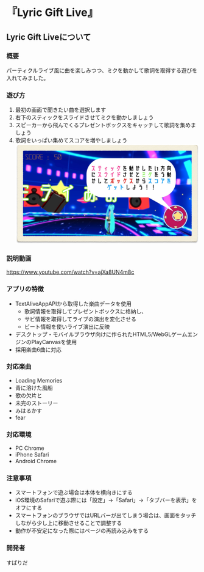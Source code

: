 # 『Lyric Gift Live』
## Lyric Gift Liveについて
### 概要
 パーティクルライブ風に曲を楽しみつつ、ミクを動かして歌詞を取得する遊びを入れてみました。

### 遊び方
1. 最初の画面で聞きたい曲を選択します
1. 右下のスティックをスライドさせてミクを動かしましょう
1. スピーカーから飛んでくるプレゼントボックスをキャッチして歌詞を集めましょう
1. 歌詞をいっぱい集めてスコアを増やしましょう
![tutrial](https://github.com/hueno-ttic/loadingScreen/blob/main/tutrial.jpg)

### 説明動画
https://www.youtube.com/watch?v=ajXa8UN4m8c

### アプリの特徴
- TextAliveAppAPIから取得した楽曲データを使用
  - 歌詞情報を取得してプレゼントボックスに格納し、
  - サビ情報を取得してライブの演出を変化させる
  - ビート情報を使いライブ演出に反映
- デスクトップ・モバイルブラウザ向けに作られたHTML5/WebGLゲームエンジンのPlayCanvasを使用
- 採用楽曲6曲に対応

### 対応楽曲
- Loading Memories
- 青に溶けた風船
- 歌の欠片と
- 未完のストーリー
- みはるかす
- fear

### 対応環境
- PC Chrome
- iPhone Safari
- Android Chrome

### 注意事項
- スマートフォンで遊ぶ場合は本体を横向きにする
- iOS環境のSafariで遊ぶ際には「設定」→「Safari」→「タブバーを表示」をオフにする
- スマートフォンのブラウザではURLバーが出てしまう場合は、画面をタッチしながら少し上に移動させることで調整する
- 動作が不安定になった際にはページの再読み込みをする


### 開発者
すぱりだ
